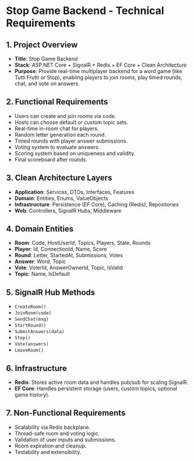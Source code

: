 
# Stop Game Backend - Technical Requirements

## 1. Project Overview

- **Title**: Stop Game Backend
- **Stack**: ASP.NET Core + SignalR + Redis + EF Core + Clean Architecture
- **Purpose**: Provide real-time multiplayer backend for a word game (like Tutti Frutti or Stop), enabling players to join rooms, play timed rounds, chat, and vote on answers.

## 2. Functional Requirements

- Users can create and join rooms via code.
- Hosts can choose default or custom topic sets.
- Real-time in-room chat for players.
- Random letter generation each round.
- Timed rounds with player answer submissions.
- Voting system to evaluate answers.
- Scoring system based on uniqueness and validity.
- Final scoreboard after rounds.

## 3. Clean Architecture Layers

- **Application**: Services, DTOs, Interfaces, Features
- **Domain**: Entities, Enums, ValueObjects
- **Infrastructure**: Persistence (EF Core), Caching (Redis), Repositories
- **Web**: Controllers, SignalR Hubs, Middleware

## 4. Domain Entities

- **Room**: Code, HostUserId, Topics, Players, State, Rounds
- **Player**: Id, ConnectionId, Name, Score
- **Round**: Letter, StartedAt, Submissions, Votes
- **Answer**: Word, Topic
- **Vote**: VoterId, AnswerOwnerId, Topic, IsValid
- **Topic**: Name, IsDefault

## 5. SignalR Hub Methods

- `CreateRoom()`
- `JoinRoom(code)`
- `SendChat(msg)`
- `StartRound()`
- `SubmitAnswers(data)`
- `Stop()`
- `Vote(answers)`
- `LeaveRoom()`

## 6. Infrastructure

- **Redis**: Stores active room data and handles pub/sub for scaling SignalR.
- **EF Core**: Handles persistent storage (users, custom topics, optional game history).

## 7. Non-Functional Requirements

- Scalability via Redis backplane.
- Thread-safe room and voting logic.
- Validation of user inputs and submissions.
- Room expiration and cleanup.
- Testability and extensibility.
